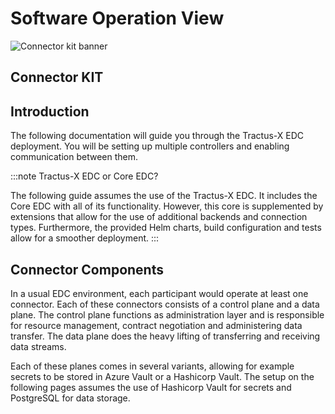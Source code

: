 # Software Operation View

![Connector kit banner](@site/static/img/ConnectorKitIcon.png)

## Connector KIT

## Introduction

The following documentation will guide you through the Tractus-X EDC deployment.
You will be setting up multiple controllers and enabling communication between them.

:::note Tractus-X EDC or Core EDC?

The following guide assumes the use of the Tractus-X EDC.
It includes the Core EDC with all of its functionality.
However, this core is supplemented by extensions that allow for the use of additional backends and connection types.
Furthermore, the provided Helm charts, build configuration and tests allow for a smoother deployment.
:::

## Connector Components

In a usual EDC environment, each participant would operate at least one connector.
Each of these connectors consists of a control plane and a data plane.
The control plane functions as administration layer and is responsible for resource management, contract negotiation and administering data transfer.
The data plane does the heavy lifting of transferring and receiving data streams.

Each of these planes comes in several variants, allowing for example secrets to be stored in Azure Vault or a Hashicorp Vault.
The setup on the following pages assumes the use of Hashicorp Vault for secrets and PostgreSQL for data storage.
